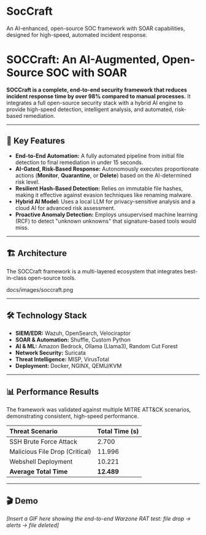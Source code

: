 # SocCraft
An AI-enhanced, open-source SOC framework with SOAR capabilities, designed for high-speed, automated incident response.
# SOCCraft: An AI-Augmented, Open-Source SOC with SOAR

**SOCCraft is a complete, end-to-end security framework that reduces incident response time by over 98% compared to manual processes.** It integrates a full open-source security stack with a hybrid AI engine to provide high-speed detection, intelligent analysis, and automated, risk-based remediation.

---

## 🚀 Key Features

- **End-to-End Automation:** A fully automated pipeline from initial file detection to final remediation in under 15 seconds.
- **AI-Gated, Risk-Based Response:** Autonomously executes proportionate actions (**Monitor**, **Quarantine**, or **Delete**) based on the AI-determined risk level.
- **Resilient Hash-Based Detection:** Relies on immutable file hashes, making it effective against evasion techniques like renaming malware.
- **Hybrid AI Model:** Uses a local LLM for privacy-sensitive analysis and a cloud AI for advanced risk assessment.
- **Proactive Anomaly Detection:** Employs unsupervised machine learning (RCF) to detect "unknown unknowns" that signature-based tools would miss.

---

## 🏗️ Architecture

The SOCCraft framework is a multi-layered ecosystem that integrates best-in-class open-source tools.

docs/images/soccraft.png

---

## 🛠️ Technology Stack

- **SIEM/EDR:** Wazuh, OpenSearch, Velociraptor
- **SOAR & Automation:** Shuffle, Custom Python
- **AI & ML:** Amazon Bedrock, Ollama (Llama3), Random Cut Forest
- **Network Security:** Suricata
- **Threat Intelligence:** MISP, VirusTotal
- **Deployment:** Docker, NGINX, QEMU/KVM

---

## 📊 Performance Results

The framework was validated against multiple MITRE ATT&CK scenarios, demonstrating consistent, high-speed performance.

| Threat Scenario | Total Time (s) |
| :--- | :--- |
| SSH Brute Force Attack | 2.700 |
| Malicious File Drop (Critical) | 11.996 |
| Webshell Deployment | 10.221 |
| **Average Total Time** | **12.489** |

---

## 🎬 Demo

*[Insert a GIF here showing the end-to-end Warzone RAT test: file drop -> alerts -> file deleted]*
